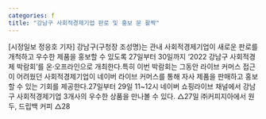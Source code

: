 ```yaml
---
categories: f
title: "강남구 사회적경제기업 판로 및 홍보 문 활짝"
---
```

[시정일보 정응호 기자] 강남구(구청장 조성명)는 관내 사회적경제기업이 새로운 판로를 개척하고 우수한 제품을 홍보할 수 있도록 27일부터 30일까지 ‘2022 강남구 사회적경제 박람회’를 온·오프라인으로 개최한다.특히 이번 박람회는 그동안 라이브 커머스 접근이 어려웠던 사회적경제기업이 네이버 라이브 커머스를 통해 자사 제품을 판매하고 홍보할 수 있는 기회를 제공한다.27일부터 29일 11~12시 네이버 쇼핑라이브 채널에서 강남구 사회적경제기업 3개사의 우수한 상품을 만나볼 수 있다. △27일 ㈜커피지아에서 원두, 드립백 커피 △28
